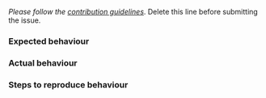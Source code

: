 *Please follow the [contribution guidelines](https://github.com/imanuelcostigan/fmdates/blob/master/CONTRIBUTING.md)*. Delete this line before submitting the issue.

### Expected behaviour



### Actual behaviour



### Steps to reproduce behaviour